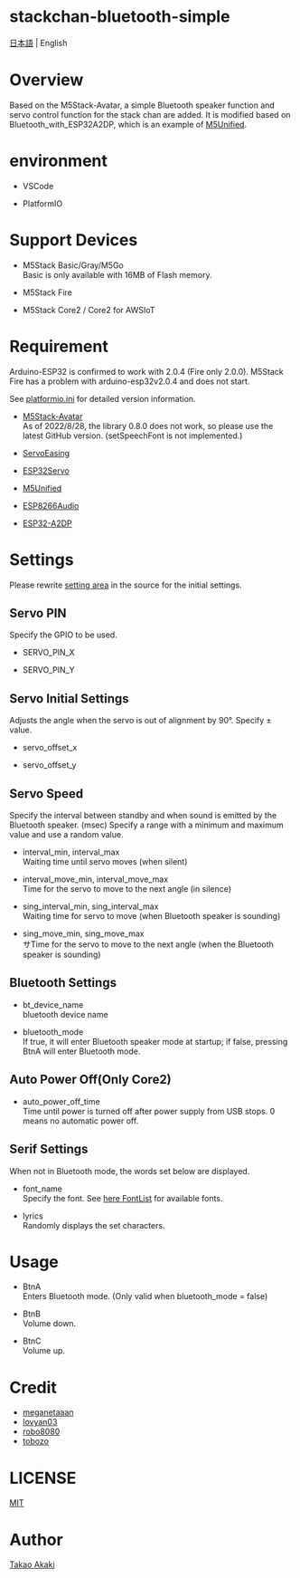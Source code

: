# stackchan-bluetooth-simple

[日本語](README.md) | English

# Overview 

Based on the M5Stack-Avatar, a simple Bluetooth speaker function and servo control function for the stack chan are added.
It is modified based on Bluetooth_with_ESP32A2DP, which is an example of [M5Unified](https://github.com/m5stack/M5Unified).


# environment

- VSCode

- PlatformIO

# Support Devices

- M5Stack Basic/Gray/M5Go<br>Basic is only available with 16MB of Flash memory.

- M5Stack Fire

- M5Stack Core2 / Core2 for AWSIoT

# Requirement

Arduino-ESP32 is confirmed to work with 2.0.4 (Fire only 2.0.0). M5Stack Fire has a problem with arduino-esp32v2.0.4 and does not start.

See [platformio.ini](https://github.com/mongonta0716/stackchan-bluetooth-simple/blob/main/platformio.ini) for detailed version information.

- [M5Stack-Avatar](https://github.com/meganetaaan/m5stack-avatar)<br>As of 2022/8/28, the library 0.8.0 does not work, so please use the latest GitHub version. (setSpeechFont is not implemented.)

- [ServoEasing](https://github.com/ArminJo/ServoEasing)

- [ESP32Servo](https://github.com/madhephaestus/ESP32Servo)

- [M5Unified](https://github.com/m5stack/M5Unified)

- [ESP8266Audio](https://github.com/earlephilhower/ESP8266Audio)

- [ESP32-A2DP](https://github.com/pschatzmann/ESP32-A2DP)

# Settings

Please rewrite [setting area](https://github.com/mongonta0716/stackchan-bluetooth-simple/blob/main/src/main.cpp#L21-L96) in the source for the initial settings.

## Servo PIN

Specify the GPIO to be used.

- SERVO_PIN_X

- SERVO_PIN_Y

## Servo Initial Settings

Adjusts the angle when the servo is out of alignment by 90°. Specify ± value.

- servo_offset_x

- servo_offset_y

## Servo Speed 

Specify the interval between standby and when sound is emitted by the Bluetooth speaker. (msec)
Specify a range with a minimum and maximum value and use a random value.

- interval_min, interval_max<br>Waiting time until servo moves (when silent)

- interval_move_min, interval_move_max<br>Time for the servo to move to the next angle (in silence)

- sing_interval_min, sing_interval_max<br>Waiting time for servo to move (when Bluetooth speaker is sounding)

- sing_move_min, sing_move_max<br>サTime for the servo to move to the next angle (when the Bluetooth speaker is sounding)

## Bluetooth Settings

- bt_device_name<br>bluetooth device name

- bluetooth_mode<br>If true, it will enter Bluetooth speaker mode at startup; if false, pressing BtnA will enter Bluetooth mode.

## Auto Power Off(Only Core2)

- auto_power_off_time<br>Time until power is turned off after power supply from USB stops. 0 means no automatic power off.


## Serif Settings

When not in Bluetooth mode, the words set below are displayed.

- font_name<br>Specify the font. See [here FontList](https://docs.m5stack.com/en/api/m5gfx/m5gfx_appendix) for available fonts.

- lyrics<br>Randomly displays the set characters.

# Usage

- BtnA<br>Enters Bluetooth mode. (Only valid when bluetooth_mode = false)

- BtnB<br>Volume down.

- BtnC<br>Volume up.

# Credit
- [meganetaaan](https://github.com/meganetaaan)
- [lovyan03](https://github.com/lovyan03/LovyanGFX)
- [robo8080](https://github.com/robo8080)
- [tobozo](https://github.com/tobozo)

# LICENSE
[MIT](LICENSE)

# Author
[Takao Akaki](https://github.com/mongonta0716)



